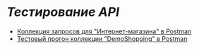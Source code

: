 # ___Тестирование API___
* [Коллекция запросов для "Интернет-магазина" в Postman](https://www.postman.com/keneshova14/workspace/my-workspace/collection/35101960-66b7de3e-0e0e-42f2-96d9-789250cb56b3?action=share&creator=35101960&active-environment=35101960-2f109237-023c-4584-a012-a810dea94a94)
* [Тестовый прогон коллекции "DemoShopping" в Postman](https://github.com/keneshova14/api/blob/main/DemoShopping.postman_test_run_Zhanara_Keneshova)
